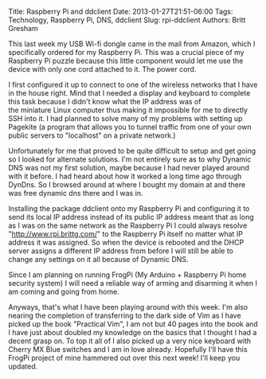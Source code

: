 Title: Raspberry Pi and ddclient
Date: 2013-01-27T21:51-06:00
Tags: Technology, Raspberry Pi, DNS, ddclient
Slug: rpi-ddclient
Authors: Britt Gresham

This last week my USB Wi-fi dongle came in the mail from Amazon, which I
specifically ordered for my Raspberry Pi. This was a crucial piece of my
Raspberry Pi puzzle because this little component would let me use the device
with only one cord attached to it. The power cord.

I first configured it up to connect to one of the wireless networks that I have
in the house right. Mind that I needed a display and keyboard to complete this
task because I didn't know what the IP address was of
the miniature Linux computer thus making it impossible for me to directly SSH
into it. I had planned to solve many of my problems with setting up Pagekite (a
program that allows you to tunnel traffic from one of your own public servers
to "localhost" on a private network.)

Unfortunately for me that proved to be quite difficult to setup and get going
so I looked for alternate solutions. I'm not entirely sure as to why Dynamic
DNS was not my first solution, maybe because I had never played around with it
before. I had heard about how it worked a long time ago through DynDns. So I
browsed around at where I bought my domain at and there was free dynamic dns
there and I was in.

Installing the package ddclient onto my Raspberry Pi and configuring it to send
its local IP address instead of its public IP address meant that as long as I
was on the same network as the Raspberry Pi I could always resolve
"http://www.rpi.brittg.com/" to the Raspberry Pi itself no matter what IP
address it was assigned. So when the device is rebooted and the DHCP server
assigns a different IP address from before I will still be able to change any
settings on it all because of Dynamic DNS.

Since I am planning on running FrogPi (My Arduino + Raspberry Pi home security
system) I will need a reliable way of arming and disarming it when I am coming
and going from home.

Anyways, that's what I have been playing around with this week. I'm also
nearing the completion of transferring to the dark side of Vim as I have picked
up the book "Practical Vim", I am not but 40 pages into the book and I have
just about doubled my knowledge on the basics that I thought I had a decent
grasp on. To top it all of I also picked up a very nice keyboard with Cherry MX
Blue switches and I am in love already. Hopefully I'll have this FrogPi project
of mine hammered out over this next week! I'll keep you updated.
